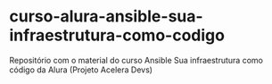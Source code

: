# curso-alura-ansible-sua-infraestrutura-como-codigo
Repositório com o material do curso Ansible Sua infraestrutura como código da Alura (Projeto Acelera Devs)
